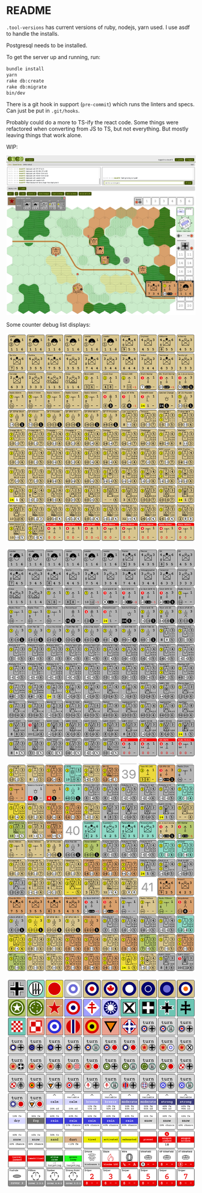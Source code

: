 # README

`.tool-versions` has current versions of ruby, nodejs, yarn used.  I use asdf to handle the installs.

Postgresql needs to be installed.

To get the server up and running, run:

```
bundle install
yarn
rake db:create
rake db:migrate
bin/dev
```

There is a git hook in support (`pre-commit`) which runs the linters and specs.  Can just be put in `.git/hooks`.

Probably could do a more to TS-ify the react code.  Some things were refactored when converting from JS to TS, but not everything.  But mostly leaving things that work alone.

WIP:

![picture of the game screen](support/deployment.png)

Some counter debug list displays:

![all UK counters](support/counters-uk.png)

![all German counters](support/counters-ger.png)

![counters](support/counters.png)

![markers](support/markers.png)
